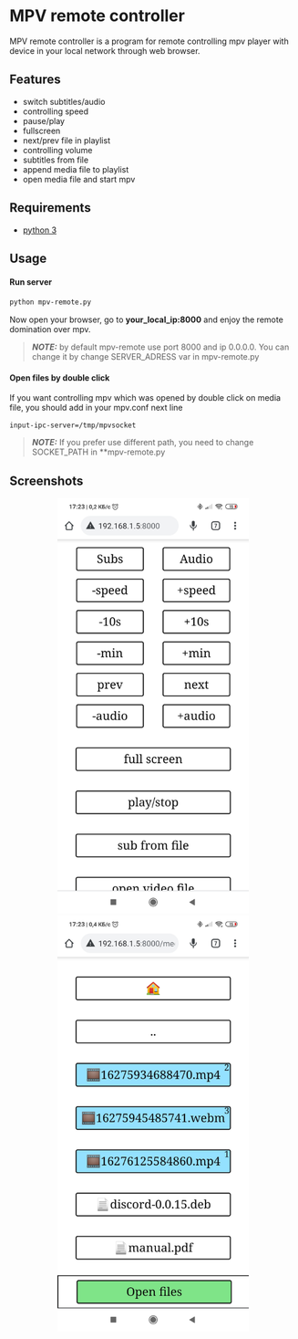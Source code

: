 # MPV remote controller

MPV remote controller is a program for remote controlling mpv player with device in your local network through web browser.

## Features
- switch subtitles/audio
- controlling speed
- pause/play
- fullscreen
- next/prev file in playlist
- controlling volume
- subtitles from file
- append media file to playlist
- open media file and start mpv

## Requirements
- [python 3](https://www.python.org/)

## Usage
#### Run server

```sh
python mpv-remote.py
```
Now open your browser, go to **your_local_ip:8000** and enjoy the remote domination over mpv.
> **_NOTE:_**  by default mpv-remote use port 8000 and ip 0.0.0.0. You can change it by change SERVER_ADRESS var in mpv-remote.py

#### Open files by double click
If you want controlling mpv which was opened by double click on media file, you should add in your mpv.conf next line
```
input-ipc-server=/tmp/mpvsocket
```
> **_NOTE:_**  If you prefer use different path, you need to change SOCKET_PATH in **mpv-remote.py

## Screenshots

<p align="center">
<img src="2.jpg" width="336">
<img src="1.jpg" width="336">
</p>
